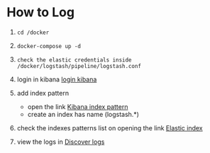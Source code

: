 # How to Log

1. ```shell
   cd /docker
   ```

2. ```shell
   docker-compose up -d
   ```

3. ```text
   check the elastic credentials inside /docker/logstash/pipeline/logstash.conf
   ```

4. login in kibana
   [login kibana](http://localhost:5601/login?next=%2F)

5. add index pattern 
    * open the link [Kibana index pattern](http://localhost:5601/app/kibana#/management/kibana/index_patterns?_g=())
    * create an index has name (logstash.*)

6. check the indexes patterns list on opening the link
   [Elastic index](http://localhost:9200/_cat/indices)

7. view the logs in [Discover logs](http://localhost:5601/app/kibana#/discover?_g=())
   